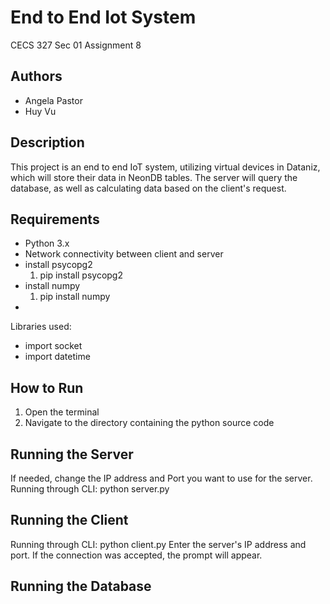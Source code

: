 # End to End Iot System
CECS 327 Sec 01
Assignment 8 

## Authors
- Angela Pastor 
- Huy Vu

## Description 
This project is an end to end IoT system, utilizing virtual devices in Dataniz, which will store their data in NeonDB tables.
The server will query the database, as well as calculating data based on the client's request.

## Requirements 
- Python 3.x
- Network connectivity between client and server
- install psycopg2
  1. pip install psycopg2
- install numpy
  1. pip install numpy
- 
Libraries used:
- import socket
- import datetime

## How to Run 
1. Open the terminal
2. Navigate to the directory containing the python source code

## Running the Server
If needed, change the IP address and Port you want to use for the server.
Running through CLI: python server.py

## Running the Client
Running through CLI: python client.py
Enter the server's IP address and port.
If the connection was accepted, the prompt will appear.

## Running the Database






